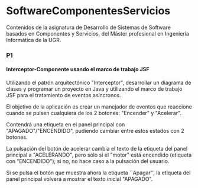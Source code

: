 # SoftwareComponentesServicios
Contenidos de la asignatura de Desarrollo de Sistemas de Software basados en Componentes y Servicios, del Máster profesional en Ingeniería Informática de la UGR.

### P1
#### Interceptor-Componente usando el marco de trabajo JSF

Utilizando el patrón arquitectónico  "Interceptor", desarrollar un diagrama de clases y programar un proyecto en Java y utilizando el marco de trabajo JSF para el tratamiento de eventos asíncronos.

El objetivo de la aplicación  es  crear un manejador de eventos que reaccione cuando se pulsen cualquiera de los 2 botones:  "Encender" y "Acelerar".

Contendrá una etiqueta en el panel principal con "APAGADO"/"ENCENDIDO", pudiendo cambiar entre estos estados con 2 botones.

La pulsación del botón de acelerar cambia el texto de la etiqueta del panel principal a "ACELERANDO", pero sólo si el "motor" está encendido (etiqueta con "ENCENDIDO"); si no, no hace caso a la pulsación del usuario.

Si  se pulsa el botón que muestra ahora la etiqueta ``Apagar'', la etiqueta del panel principal volverá a mostrar el texto inicial "APAGADO".


